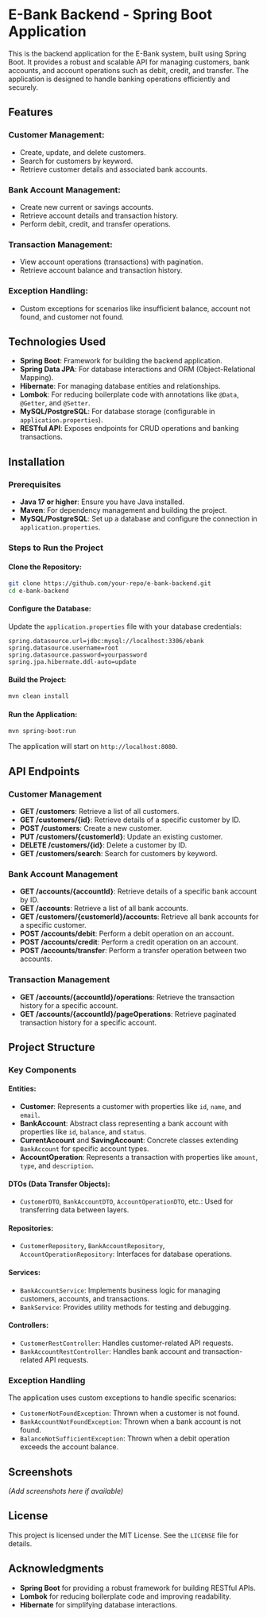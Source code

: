 
# E-Bank Backend - Spring Boot Application

This is the backend application for the E-Bank system, built using Spring Boot. It provides a robust and scalable API for managing customers, bank accounts, and account operations such as debit, credit, and transfer. The application is designed to handle banking operations efficiently and securely.

## Features

### Customer Management:
- Create, update, and delete customers.
- Search for customers by keyword.
- Retrieve customer details and associated bank accounts.

### Bank Account Management:
- Create new current or savings accounts.
- Retrieve account details and transaction history.
- Perform debit, credit, and transfer operations.

### Transaction Management:
- View account operations (transactions) with pagination.
- Retrieve account balance and transaction history.

### Exception Handling:
- Custom exceptions for scenarios like insufficient balance, account not found, and customer not found.

## Technologies Used
- **Spring Boot**: Framework for building the backend application.
- **Spring Data JPA**: For database interactions and ORM (Object-Relational Mapping).
- **Hibernate**: For managing database entities and relationships.
- **Lombok**: For reducing boilerplate code with annotations like `@Data`, `@Getter`, and `@Setter`.
- **MySQL/PostgreSQL**: For database storage (configurable in `application.properties`).
- **RESTful API**: Exposes endpoints for CRUD operations and banking transactions.

## Installation

### Prerequisites
- **Java 17 or higher**: Ensure you have Java installed.
- **Maven**: For dependency management and building the project.
- **MySQL/PostgreSQL**: Set up a database and configure the connection in `application.properties`.

### Steps to Run the Project

#### Clone the Repository:
```bash
git clone https://github.com/your-repo/e-bank-backend.git
cd e-bank-backend
```

#### Configure the Database:
Update the `application.properties` file with your database credentials:
```properties
spring.datasource.url=jdbc:mysql://localhost:3306/ebank
spring.datasource.username=root
spring.datasource.password=yourpassword
spring.jpa.hibernate.ddl-auto=update
```

#### Build the Project:
```bash
mvn clean install
```

#### Run the Application:
```bash
mvn spring-boot:run
```
The application will start on `http://localhost:8080`.

## API Endpoints

### Customer Management
- **GET /customers**: Retrieve a list of all customers.
- **GET /customers/{id}**: Retrieve details of a specific customer by ID.
- **POST /customers**: Create a new customer.
- **PUT /customers/{customerId}**: Update an existing customer.
- **DELETE /customers/{id}**: Delete a customer by ID.
- **GET /customers/search**: Search for customers by keyword.

### Bank Account Management
- **GET /accounts/{accountId}**: Retrieve details of a specific bank account by ID.
- **GET /accounts**: Retrieve a list of all bank accounts.
- **GET /customers/{customerId}/accounts**: Retrieve all bank accounts for a specific customer.
- **POST /accounts/debit**: Perform a debit operation on an account.
- **POST /accounts/credit**: Perform a credit operation on an account.
- **POST /accounts/transfer**: Perform a transfer operation between two accounts.

### Transaction Management
- **GET /accounts/{accountId}/operations**: Retrieve the transaction history for a specific account.
- **GET /accounts/{accountId}/pageOperations**: Retrieve paginated transaction history for a specific account.

## Project Structure

### Key Components

#### Entities:
- **Customer**: Represents a customer with properties like `id`, `name`, and `email`.
- **BankAccount**: Abstract class representing a bank account with properties like `id`, `balance`, and `status`.
- **CurrentAccount** and **SavingAccount**: Concrete classes extending `BankAccount` for specific account types.
- **AccountOperation**: Represents a transaction with properties like `amount`, `type`, and `description`.

#### DTOs (Data Transfer Objects):
- `CustomerDTO`, `BankAccountDTO`, `AccountOperationDTO`, etc.: Used for transferring data between layers.

#### Repositories:
- `CustomerRepository`, `BankAccountRepository`, `AccountOperationRepository`: Interfaces for database operations.

#### Services:
- `BankAccountService`: Implements business logic for managing customers, accounts, and transactions.
- `BankService`: Provides utility methods for testing and debugging.

#### Controllers:
- `CustomerRestController`: Handles customer-related API requests.
- `BankAccountRestController`: Handles bank account and transaction-related API requests.

### Exception Handling
The application uses custom exceptions to handle specific scenarios:
- `CustomerNotFoundException`: Thrown when a customer is not found.
- `BankAccountNotFoundException`: Thrown when a bank account is not found.
- `BalanceNotSufficientException`: Thrown when a debit operation exceeds the account balance.

## Screenshots
*(Add screenshots here if available)*

## License
This project is licensed under the MIT License. See the `LICENSE` file for details.

## Acknowledgments
- **Spring Boot** for providing a robust framework for building RESTful APIs.
- **Lombok** for reducing boilerplate code and improving readability.
- **Hibernate** for simplifying database interactions.
